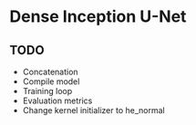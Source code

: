 # Dense Inception U-Net

## TODO
- Concatenation
- Compile model
- Training loop
- Evaluation metrics
- Change kernel initializer to he_normal
